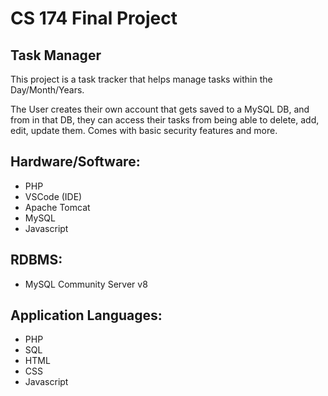 # CS 174 Final Project

## Task Manager
This project is a task tracker that helps manage tasks within the Day/Month/Years.

The User creates their own account that gets saved to a MySQL DB, and from in that DB, they can access their tasks from being able to delete, add, edit, update them. Comes with basic security features and more.


## Hardware/Software:
+ PHP
+ VSCode (IDE)
+ Apache Tomcat
+ MySQL 
+ Javascript


## RDBMS:
+ MySQL Community Server v8

## Application Languages:
+ PHP
+ SQL
+ HTML
+ CSS
+ Javascript